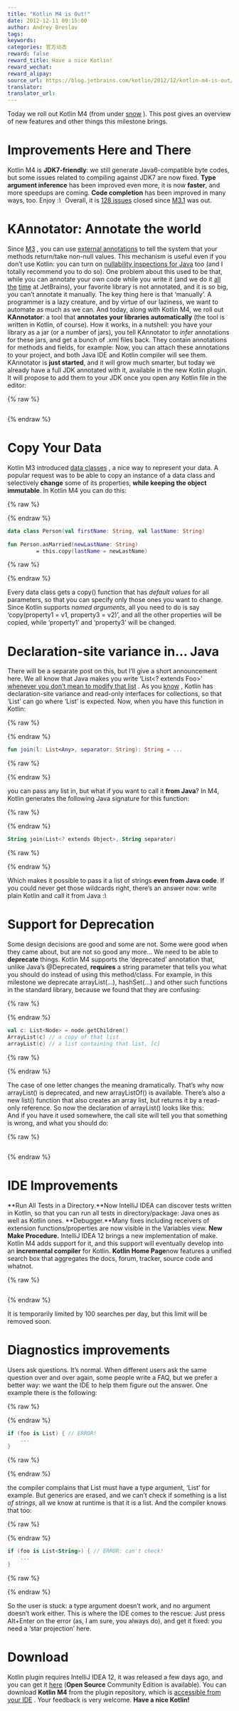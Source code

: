 ```yaml
---
title: "Kotlin M4 is Out!"
date: 2012-12-11 09:15:00
author: Andrey Breslav
tags:
keywords:
categories: 官方动态
reward: false
reward_title: Have a nice Kotlin!
reward_wechat:
reward_alipay:
source_url: https://blog.jetbrains.com/kotlin/2012/12/kotlin-m4-is-out/
translator:
translator_url:
---
```


Today we roll out Kotlin M4 (from under [snow](http://www.google.ru/imgres?um=1&hl=en&newwindow=1&sa=N&tbo=d&biw=1320&bih=1106&tbm=isch&tbnid=q5-uJPbVI3jRFM:&imgrefurl=http://mr-stroy.com/news/498/45&docid=hUulWRZZmtitkM&imgurl=http://mr-stroy.com/uploads/images/sneg-spb.jpg&w=784&h=500&ei=sG28UMayC4nZ4QT22IDYCw&zoom=1&iact=hc&vpx=4&vpy=288&dur=1347&hovh=179&hovw=281&tx=179&ty=150&sig=101271244132511519226&page=1&tbnh=139&tbnw=206&start=0&ndsp=36&ved=1t:429,r:6,s:0,i:102) ). This post gives an overview of new features and other things this milestone brings.<span id="more-731"></span>
# Improvements Here and There

Kotlin M4 is **JDK7-friendly**: we still generate Java6-compatible byte codes, but some issues related to compiling against JDK7 are now fixed.
**Type argument inference** has been improved even more, it is now **faster**, and more speedups are coming.
**Code completion** has been improved in many ways, too. Enjoy <img alt=":)" class="wp-smiley" data-recalc-dims="1" src="https://i2.wp.com/blog.jetbrains.com/kotlin/wp-includes/images/smilies/simple-smile.png?w=640&amp;ssl=1" style="height: 1em; max-height: 1em;"/>
Overall, it is [128 issues](http://youtrack.jetbrains.com/issues/KT?p=0&q=%23Resolved+resolved+date%3A+2012-10-11+..+2012-12-01&f=false) closed since [M3.1](http://blog.jetbrains.com/kotlin/2012/10/dogfooding-kotlin-and-m3-1/) was out.
# KAnnotator: Annotate the world

Since [M3](http://blog.jetbrains.com/kotlin/2012/09/kotlin-m3-is-out/) , you can use [external annotations](http://blog.jetbrains.com/kotlin/using-external-annotations/) to tell the system that your methods return/take non-null values. This mechanism is useful even if you don’t use Kotlin: you can turn on [nullability inspections for Java](http://www.jetbrains.com/idea/documentation/howto.html) too (and I totally recommend you to do so).
One problem about this used to be that, while you can annotate your own code while you write it (and we do it [all](https://github.com/JetBrains/kotlin/blob/master/compiler/frontend/src/org/jetbrains/jet/lang/types/TypeConstructor.java) [the](https://github.com/JetBrains/intellij-community/blob/master/platform/util/src/com/intellij/util/text/CharArrayUtil.java) [time](https://github.com/JetBrains/la-clojure/blob/master/src/org/jetbrains/plugins/clojure/utils/ClojureUtils.java) at JetBrains), your favorite library is not annotated, and it is so big, you can’t annotate it manually.
The key thing here is that ‘manually’. A programmer is a lazy creature, and by virtue of our laziness, we want to automate as much as we can. And today, along with Kotlin M4, we roll out **KAnnotator**: a tool that **annotates your libraries automatically** (the tool is written in Kotlin, of course).
How it works, in a nutshell: you have your library as a jar (or a number of jars), you tell KAnnotator to <em>infer</em> annotations for these jars, and get a bunch of .xml files back. They contain annotations for methods and fields, for example:
<img alt="" class="aligncenter size-full wp-image-740" data-recalc-dims="1" sizes="(max-width: 409px) 100vw, 409px" src="https://i0.wp.com/blog.jetbrains.com/kotlin/files/2012/12/annotations.xml_.png?resize=409%2C149&amp;ssl=1" srcset="https://i0.wp.com/blog.jetbrains.com/kotlin/files/2012/12/annotations.xml_.png?resize=300%2C109&amp;ssl=1 300w, https://i0.wp.com/blog.jetbrains.com/kotlin/files/2012/12/annotations.xml_.png?w=409&amp;ssl=1 409w"/>Now, you can attach these annotations to your project, and both Java IDE and Kotlin compiler will see them.
KAnnotator is **just started**, and it will grow much smarter, but today we already have a full JDK annotated with it, available in the new Kotlin plugin. It will propose to add them to your JDK once you open any Kotlin file in the editor:

{% raw %}
<p><a href="https://i0.wp.com/blog.jetbrains.com/kotlin/files/2012/12/JDK-annotations-1.png"><img alt="" class="aligncenter size-full wp-image-742" data-recalc-dims="1" sizes="(max-width: 610px) 100vw, 610px" src="https://i0.wp.com/blog.jetbrains.com/kotlin/files/2012/12/JDK-annotations-1.png?resize=610%2C53&amp;ssl=1" srcset="https://i0.wp.com/blog.jetbrains.com/kotlin/files/2012/12/JDK-annotations-1.png?resize=300%2C26&amp;ssl=1 300w, https://i0.wp.com/blog.jetbrains.com/kotlin/files/2012/12/JDK-annotations-1.png?w=610&amp;ssl=1 610w"/></a></p>
{% endraw %}

# Copy Your Data

Kotlin M3 introduced [data classes](http://blog.jetbrains.com/kotlin/2012/09/how-do-you-traverse-a-map/) , a nice way to represent your data. A popular request was to be able to copy an instance of a data class and selectively **change** some of its properties, **while keeping the object immutable**.
In Kotlin M4 you can do this:

{% raw %}
<p></p>
{% endraw %}

```kotlin
data class Person(val firstName: String, val lastName: String)
 
fun Person.asMarried(newLastName: String)
         = this.copy(lastName = newLastName)
```

{% raw %}
<p></p>
{% endraw %}

Every data class gets a copy() function that has <em>default values</em> for all parameters, so that you can specify only those ones you want to change. Since Kotlin supports <em>named arguments</em>, all you need to do is say ‘copy(property1 = v1, property3 = v2)’, and all the other properties will be copied, while ‘property1’ and ‘property3’ will be changed.
# Declaration-site variance in… Java

There will be a separate post on this, but I’ll give a short announcement here. We all know that Java makes you write ‘List<? extends Foo>’ [whenever you don’t mean to modify that list](http://www.eecs.qmul.ac.uk/~mmh/APD/bloch/generics.pdf) . As you [know](http://blog.jetbrains.com/kotlin/2012/09/kotlin-m3-is-out/) , Kotlin has declaration-site variance and read-only interfaces for collections, so that ‘List<String>’ can go where ‘List<Object>’ is expected. Now, when you have this function in Kotlin:

{% raw %}
<p></p>
{% endraw %}

```kotlin
fun join(l: List<Any>, separator: String): String = ...
```

{% raw %}
<p></p>
{% endraw %}

you can pass any list in, but what if you want to call it **from Java**?
In M4, Kotlin generates the following Java signature for this function:

{% raw %}
<p></p>
{% endraw %}

```kotlin
String join(List<? extends Object>, String separator)
```

{% raw %}
<p></p>
{% endraw %}

Which makes it possible to pass it a list of strings **even from Java code**.
If you could never get those wildcards right, there’s an answer now: write plain Kotlin and call it from Java <img alt=":)" class="wp-smiley" data-recalc-dims="1" src="https://i2.wp.com/blog.jetbrains.com/kotlin/wp-includes/images/smilies/simple-smile.png?w=640&amp;ssl=1" style="height: 1em; max-height: 1em;"/>
# Support for Deprecation

Some design decisions are good and some are not. Some were good when they came about, but are not so good any more… We need to be able to **deprecate** things. Kotlin M4 supports the ‘deprecated’ annotation that, unlike Java’s @Deprecated, **requires** a string parameter that tells you what you should do instead of using this method/class.
For example, in this milestone we deprecate arrayList(…), hashSet(…) and other such functions in the standard library, because we found that they are confusing:

{% raw %}
<p></p>
{% endraw %}

```kotlin
val c: List<Node> = node.getChildren()
ArrayList(c) // a copy of that list
arrayList(c) // a list containing that list, [c]
```

{% raw %}
<p></p>
{% endraw %}

The case of one letter changes the meaning dramatically. That’s why now arrayList() is deprecated, and new arrayListOf() is available. There’s also a new list() function that also creates an array list, but returns it by a read-only reference. So now the declaration of arrayList() looks like this:
<img alt="" class="aligncenter size-full wp-image-773" data-recalc-dims="1" sizes="(max-width: 564px) 100vw, 564px" src="https://i1.wp.com/blog.jetbrains.com/kotlin/files/2012/12/arrayList-1.png?resize=564%2C42&amp;ssl=1" srcset="https://i1.wp.com/blog.jetbrains.com/kotlin/files/2012/12/arrayList-1.png?resize=300%2C22&amp;ssl=1 300w, https://i1.wp.com/blog.jetbrains.com/kotlin/files/2012/12/arrayList-1.png?w=564&amp;ssl=1 564w"/><br/>
And if you have it used somewhere, the call site will tell you that something is wrong, and what you should do:

{% raw %}
<p><a href="https://i0.wp.com/blog.jetbrains.com/kotlin/files/2012/12/deprecated.png"><img alt="" class="aligncenter size-full wp-image-745" data-recalc-dims="1" sizes="(max-width: 617px) 100vw, 617px" src="https://i0.wp.com/blog.jetbrains.com/kotlin/files/2012/12/deprecated.png?resize=617%2C79&amp;ssl=1" srcset="https://i0.wp.com/blog.jetbrains.com/kotlin/files/2012/12/deprecated.png?resize=300%2C38&amp;ssl=1 300w, https://i0.wp.com/blog.jetbrains.com/kotlin/files/2012/12/deprecated.png?w=617&amp;ssl=1 617w"/></a></p>
{% endraw %}

# IDE Improvements

**Run All Tests in a Directory.**Now IntelliJ IDEA can discover tests written in Kotlin, so that you can run all tests in directory/package: Java ones as well as Kotlin ones.
**Debugger.**Many fixes including receivers of extension functions/properties are now visible in the Variables view.
**New Make Procedure.** IntelliJ IDEA 12 brings a new implementation of make. Kotlin M4 adds support for it, and this support will eventually develop into an **incremental compiler** for Kotlin.
**Kotlin Home Page**now features a unified search box that aggregates the docs, forum, tracker, source code and whatnot.

{% raw %}
<p><a href="https://i0.wp.com/blog.jetbrains.com/kotlin/files/2012/12/Search.png"><img alt="" class="aligncenter size-full wp-image-747" data-recalc-dims="1" sizes="(max-width: 690px) 100vw, 690px" src="https://i0.wp.com/blog.jetbrains.com/kotlin/files/2012/12/Search.png?resize=640%2C318&amp;ssl=1" srcset="https://i0.wp.com/blog.jetbrains.com/kotlin/files/2012/12/Search.png?resize=300%2C149&amp;ssl=1 300w, https://i0.wp.com/blog.jetbrains.com/kotlin/files/2012/12/Search.png?w=690&amp;ssl=1 690w"/></a></p>
{% endraw %}

It is temporarily limited by 100 searches per day, but this limit will be removed soon.
# Diagnostics improvements

Users ask questions. It’s normal. When different users ask the same question over and over again, some people write a FAQ, but we prefer a better way: we want the IDE to help them figure out the answer. One example there is the following:

{% raw %}
<p></p>
{% endraw %}

```kotlin
if (foo is List) { // ERROR!
    ...
}
```

{% raw %}
<p></p>
{% endraw %}

the compiler complains that List must have a type argument, ‘List<String>’ for example. But generics are erased, and we can’t check if something is a list <em>of strings</em>, all we know at runtime is that it is a list. And the compiler knows that too:

{% raw %}
<p></p>
{% endraw %}

```kotlin
if (foo is List<String>) { // ERROR: can't check!
    ...
}
```

{% raw %}
<p></p>
{% endraw %}

So the user is stuck: a type argument doesn’t work, and no argument doesn’t work either. This is where the IDE comes to the rescue:
<img alt="" class="aligncenter size-full wp-image-746" data-recalc-dims="1" src="https://i2.wp.com/blog.jetbrains.com/kotlin/files/2012/12/QuickFix.png?resize=190%2C96&amp;ssl=1"/>Just press Alt+Enter on the error (as, I am sure, you always do), and get it fixed: you need a ‘star projection’ here.
# Download

Kotlin plugin requires IntelliJ IDEA 12, it was released a few days ago, and you can get it [here](http://www.jetbrains.com/idea/download/index.html) (**Open Source** Community Edition is available). You can download **Kotlin M4** from the plugin repository, which is [accessible from your IDE](http://www.jetbrains.com/idea/plugins/index.html) .
Your feedback is very welcome. **Have a nice Kotlin!**
